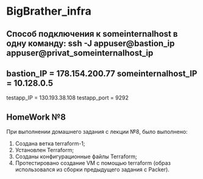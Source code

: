 # BigBrather_infra
Способ подключения к someinternalhost в одну команду: ssh -J appuser@bastion_ip appuser@privat_someinternalhost_ip
---
bastion_IP = 178.154.200.77 someinternalhost_IP = 10.128.0.5
---
testapp_IP = 130.193.38.108
testapp_port = 9292

HomeWork №8
---
При выполнении домашнего задания с лекции №8, было выполнено:
 1) Создана ветка terraform-1;
 2) Установлен Terraform;
 3) Созданы конфигурационные файлы Terraform;
 4) Протестировано создание VM с помощью terraform (образ использовался из сборки предыдущего задания с Packer).